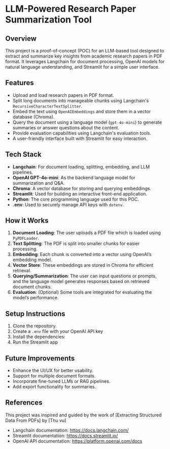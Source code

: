 # LLM-Powered Research Paper Summarization Tool

## Overview

This project is a proof-of-concept (POC) for an LLM-based tool designed to extract and summarize key insights from academic research papers in PDF format. It leverages Langchain for document processing, OpenAI models for natural language understanding, and Streamlit for a simple user interface.

## Features

- Upload and load research papers in PDF format.
- Split long documents into manageable chunks using Langchain's `RecursiveCharacterTextSplitter`.
- Embed the text using `OpenAIEmbeddings` and store them in a vector database (Chroma).
- Query the document using a language model (`gpt-4o-mini`) to generate summaries or answer questions about the content.
- Provide evaluation capabilities using Langchain's evaluation tools.
- A user-friendly interface built with Streamlit for easy interaction.

## Tech Stack

- **Langchain**: For document loading, splitting, embedding, and LLM pipelines.
- **OpenAI GPT-4o-mini**: As the backend language model for summarization and Q&A.
- **Chroma**: A vector database for storing and querying embeddings.
- **Streamlit**: Used for building an interactive front-end application.
- **Python**: The core programming language used for this POC.
- **.env**: Used to securely manage API keys with `dotenv`.

## How it Works

1. **Document Loading**: The user uploads a PDF file which is loaded using `PyPDFLoader`.
2. **Text Splitting**: The PDF is split into smaller chunks for easier processing.
3. **Embedding**: Each chunk is converted into a vector using OpenAI’s embedding model.
4. **Vector Store**: These embeddings are stored in Chroma for efficient retrieval.
5. **Querying/Summarization**: The user can input questions or prompts, and the language model generates responses based on retrieved document chunks.
6. **Evaluation**: (Optional) Some tools are integrated for evaluating the model’s performance.

## Setup Instructions

1. Clone the repository.
2. Create a `.env` file with your OpenAI API key
3. Install the dependencies:
4. Run the Streamlit app

## Future Improvements

- Enhance the UI/UX for better usability.
- Support for multiple document formats.
- Incorporate fine-tuned LLMs or RAG pipelines.
- Add export functionality for summaries.

## References

This project was inspired and guided by the work of [Extracting Structured Data From PDFs] by [Thu vu]
- Langchain documentation: https://docs.langchain.com/
- Streamlit documentation: https://docs.streamlit.io/
- OpenAI API documentation: https://platform.openai.com/docs